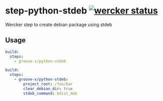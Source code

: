 # step-python-stdeb [![wercker status](https://app.wercker.com/status/dcdaf73d36b06f97fd27518921f1ae27/s "wercker status")](https://app.wercker.com/project/bykey/dcdaf73d36b06f97fd27518921f1ae27)

Wercker step to create debian package using stdeb

## Usage

```yaml
build:
  steps:
    - groove-x/python-stdeb
```

```yaml
build:
  steps:
    - groove-x/python-stdeb:
        project_root: /foo/bar
        clear_debian_dir: true
        stdeb_command: bdist_deb
```
